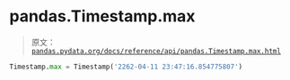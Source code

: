 # pandas.Timestamp.max

> 原文：[`pandas.pydata.org/docs/reference/api/pandas.Timestamp.max.html`](https://pandas.pydata.org/docs/reference/api/pandas.Timestamp.max.html)

```py
Timestamp.max = Timestamp('2262-04-11 23:47:16.854775807')
```
